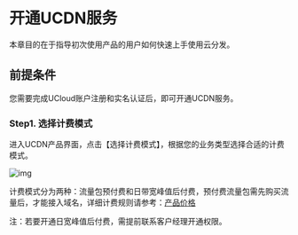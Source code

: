 # 开通UCDN服务

本章目的在于指导初次使用产品的用户如何快速上手使用云分发。

## 前提条件

您需要完成UCloud账户注册和实名认证后，即可开通UCDN服务。

### Step1. 选择计费模式

进入UCDN产品界面，点击【选择计费模式】，根据您的业务类型选择合适的计费模式。

![img](../../../../../images/ucdn%E9%80%89%E6%8B%A9%E8%AE%A1%E8%B4%B9%E6%A8%A1%E5%BC%8F.jpg)

计费模式分为两种：流量包预付费和日带宽峰值后付费，预付费流量包需先购买流量后，才能接入域名，详细计费规则请参考：[产品价格](https://docs.ucloud.cn/storage_cdn/ucdn/charge)

注：若要开通日宽峰值后付费，需提前联系客户经理开通权限。

